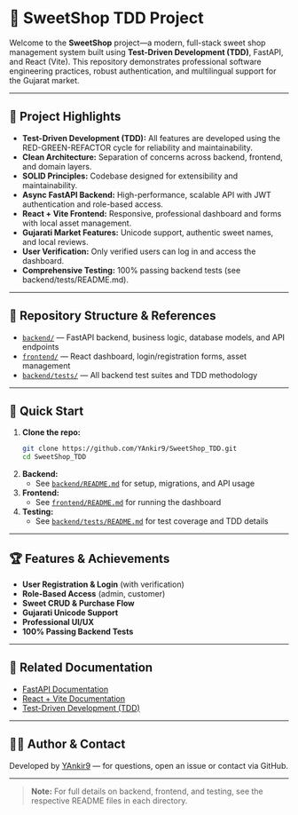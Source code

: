 # 🍬 SweetShop TDD Project

Welcome to the **SweetShop** project—a modern, full-stack sweet shop management system built using **Test-Driven Development (TDD)**, FastAPI, and React (Vite). This repository demonstrates professional software engineering practices, robust authentication, and multilingual support for the Gujarat market.

---

## 🚀 Project Highlights

- **Test-Driven Development (TDD):** All features are developed using the RED-GREEN-REFACTOR cycle for reliability and maintainability.
- **Clean Architecture:** Separation of concerns across backend, frontend, and domain layers.
- **SOLID Principles:** Codebase designed for extensibility and maintainability.
- **Async FastAPI Backend:** High-performance, scalable API with JWT authentication and role-based access.
- **React + Vite Frontend:** Responsive, professional dashboard and forms with local asset management.
- **Gujarati Market Features:** Unicode support, authentic sweet names, and local reviews.
- **User Verification:** Only verified users can log in and access the dashboard.
- **Comprehensive Testing:** 100% passing backend tests (see backend/tests/README.md).

---

## 📂 Repository Structure & References

- [`backend/`](./backend/README.md) — FastAPI backend, business logic, database models, and API endpoints
- [`frontend/`](./frontend/README.md) — React dashboard, login/registration forms, asset management
- [`backend/tests/`](./backend/tests/README.md) — All backend test suites and TDD methodology

---

## 📝 Quick Start

1. **Clone the repo:**
   ```bash
   git clone https://github.com/YAnkir9/SweetShop_TDD.git
   cd SweetShop_TDD
   ```
2. **Backend:**
   - See [`backend/README.md`](./backend/README.md) for setup, migrations, and API usage
3. **Frontend:**
   - See [`frontend/README.md`](./frontend/README.md) for running the dashboard
4. **Testing:**
   - See [`backend/tests/README.md`](./backend/tests/README.md) for test coverage and TDD details

---

## 🏆 Features & Achievements

- **User Registration & Login** (with verification)
- **Role-Based Access** (admin, customer)
- **Sweet CRUD & Purchase Flow**
- **Gujarati Unicode Support**
- **Professional UI/UX**
- **100% Passing Backend Tests**

---

## 🔗 Related Documentation

- [FastAPI Documentation](https://fastapi.tiangolo.com/)
- [React + Vite Documentation](https://vitejs.dev/guide/)
- [Test-Driven Development (TDD)](https://en.wikipedia.org/wiki/Test-driven_development)

---

## 👨‍💻 Author & Contact

Developed by [YAnkir9](https://github.com/YAnkir9) — for questions, open an issue or contact via GitHub.

---

> **Note:** For full details on backend, frontend, and testing, see the respective README files in each directory.

